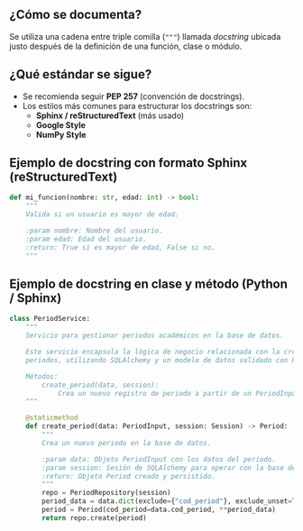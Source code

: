 ## ¿Cómo se documenta?

Se utiliza una cadena entre triple comilla (`"""`) llamada *docstring* ubicada justo después de la definición de una función, clase o módulo.

## ¿Qué estándar se sigue?

- Se recomienda seguir **PEP 257** (convención de docstrings).
- Los estilos más comunes para estructurar los docstrings son:
  - **Sphinx / reStructuredText** (más usado)
  - **Google Style**
  - **NumPy Style**

## Ejemplo de docstring con formato Sphinx (reStructuredText)

```python
def mi_funcion(nombre: str, edad: int) -> bool:
    """
    Valida si un usuario es mayor de edad.

    :param nombre: Nombre del usuario.
    :param edad: Edad del usuario.
    :return: True si es mayor de edad, False si no.
    """
```


##  Ejemplo de docstring en clase y método (Python / Sphinx)

```python
class PeriodService:
    """
    Servicio para gestionar periodos académicos en la base de datos.

    Este servicio encapsula la lógica de negocio relacionada con la creación de
    periodos, utilizando SQLAlchemy y un modelo de datos validado con Pydantic.

    Métodos:
        create_period(data, session):
            Crea un nuevo registro de periodo a partir de un PeriodInput.
    """

    @staticmethod
    def create_period(data: PeriodInput, session: Session) -> Period:
        """
        Crea un nuevo periodo en la base de datos.

        :param data: Objeto PeriodInput con los datos del periodo.
        :param session: Sesión de SQLAlchemy para operar con la base de datos.
        :return: Objeto Period creado y persistido.
        """
        repo = PeriodRepository(session)
        period_data = data.dict(exclude={"cod_period"}, exclude_unset=True)
        period = Period(cod_period=data.cod_period, **period_data)
        return repo.create(period)